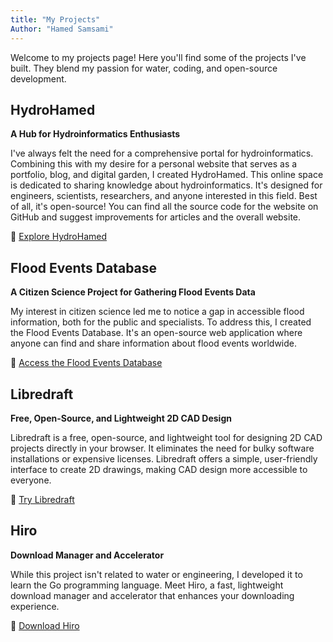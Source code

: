 ```yaml
---
title: "My Projects"
Author: "Hamed Samsami"
---
```


Welcome to my projects page! Here you'll find some of the projects I've built. They blend my passion for water, coding, and open-source development.

## HydroHamed

**A Hub for Hydroinformatics Enthusiasts**

I've always felt the need for a comprehensive portal for hydroinformatics. Combining this with my desire for a personal website that serves as a portfolio, blog, and digital garden, I created HydroHamed. This online space is dedicated to sharing knowledge about hydroinformatics. It's designed for engineers, scientists, researchers, and anyone interested in this field. Best of all, it's open-source! You can find all the source code for the website on GitHub and suggest improvements for articles and the overall website.

🔗 [Explore HydroHamed](https://www.hydrohamed.com)

## Flood Events Database

**A Citizen Science Project for Gathering Flood Events Data**

My interest in citizen science led me to notice a gap in accessible flood information, both for the public and specialists. To address this, I created the Flood Events Database. It's an open-source web application where anyone can find and share information about flood events worldwide.

🔗 [Access the Flood Events Database](https://fed.hydrohamed.com)

## Libredraft

**Free, Open-Source, and Lightweight 2D CAD Design**

Libredraft is a free, open-source, and lightweight tool for designing 2D CAD projects directly in your browser. It eliminates the need for bulky software installations or expensive licenses. Libredraft offers a simple, user-friendly interface to create 2D drawings, making CAD design more accessible to everyone.

🔗 [Try Libredraft](https://www.libredraft.com)

## Hiro

**Download Manager and Accelerator**

While this project isn't related to water or engineering, I developed it to learn the Go programming language. Meet Hiro, a fast, lightweight download manager and accelerator that enhances your downloading experience.

🔗 [Download Hiro](https://github.com/hydrohamed/hiro)
